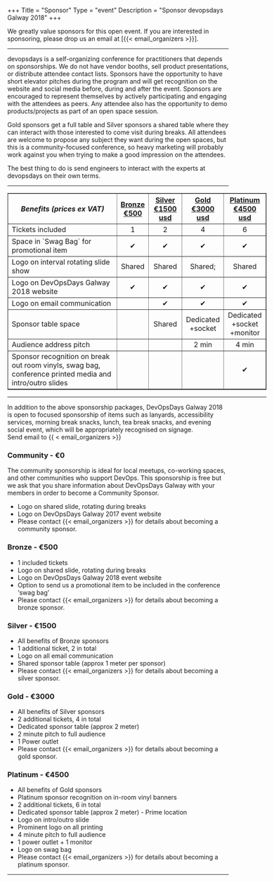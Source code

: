+++
Title = "Sponsor"
Type = "event"
Description = "Sponsor devopsdays Galway 2018"
+++

We greatly value sponsors for this open event.  If you are interested in sponsoring, please drop us an email at [{{< email_organizers >}}].

<hr>

devopsdays is a self-organizing conference for practitioners that depends on sponsorships. We do not have vendor booths, sell product presentations, or distribute attendee contact lists. Sponsors have the opportunity to have short elevator pitches during the program and will get recognition on the website and social media before, during and after the event. Sponsors are encouraged to represent themselves by actively participating and engaging with the attendees as peers. Any attendee also has the opportunity to demo products/projects as part of an open space session.
<p>
Gold sponsors get a full table and Silver sponsors a shared table where they can interact with those interested to come visit during breaks. All attendees are welcome to propose any subject they want during the open spaces, but this is a community-focused conference, so heavy marketing will probably work against you when trying to make a good impression on the attendees.
<p>
The best thing to do is send engineers to interact with the experts at devopsdays on their own terms.
<p>


<hr/>

<div style="width:590px">
<table border=1 cellspacing=1>
  <tr>
    <th><i>Benefits (prices ex VAT)</i></th>
    <th><center><b><u>Bronze<br />&euro;500</u></center></b></th>
    <th><center><b><u>Silver<br />&euro;1500 usd</u></center></b></th>
    <th><center><b><u>Gold<br />&euro;3000 usd</u></center></b></th>
    <th><center><b><u>Platinum<br />&euro;4500 usd</u></center></b></th>
  </tr>
<tr><td>Tickets included</td><td align="center">1</td><td align="center">2</td><td align="center">4</td><td align="center">6</td></tr>
<tr><td>Space in `Swag Bag` for promotional item</td><td align="center">&#10004;</td><td align="center">&#10004;</td><td align="center">&#10004;</td><td align="center">&#10004;</td></tr>
<tr><td>Logo on interval rotating slide show</td><td align="center">Shared</td><td align="center">Shared</td><td align="center">Shared;</td><td align="center">Shared</td></tr>
<tr><td>Logo on DevOpsDays Galway 2018 website</td><td align="center">&#10004;</td><td align="center">&#10004;</td><td align="center">&#10004;</td><td align="center">&#10004;</td></tr>
<tr><td>Logo on email communication</td><td align="center">&nbsp;</td><td align="center">&#10004;</td><td align="center">&#10004;</td><td align="center">&#10004;</td></tr>
<tr><td>Sponsor table space</td><td align="center">&nbsp;</td><td align="center">Shared</td><td align="center">Dedicated<br/>+socket</td>
<td align="center">Dedicated<br/>+socket<br/>+monitor</td></tr>
<tr><td>Audience address pitch</td><td align="center">&nbsp;</td><td align="center">&nbsp;</td><td align="center">2 min</td>
<td align="center">4 min</td></tr>
<tr><td>Sponsor recognition on break out room vinyls, swag bag, conference printed media and intro/outro slides</td><td align="center">&nbsp;</td><td align="center">&nbsp;</td><td align="center">&nbsp;</td>
<td align="center">&#10004;</td></tr>
</table>
<hr/>
</div>

In addition to the above sponsorship packages, DevOpsDays Galway 2018 is open to focused sponsorship of items such as lanyards, accessibility services, morning break snacks, lunch, tea break snacks, and evening social event, which will be appropriately recognised on signage.<br/>
Send email to {{ < email_organizers >}}
<br/>

### Community - €0

The community sponsorship is ideal for local meetups, co-working spaces, and other communities who support DevOps.  This sponsorship is free but we ask that you share information about DevOpsDays Galway with your members in order to become a Community Sponsor.

* Logo on shared slide, rotating during breaks
* Logo on DevOpsDays Galway 2017 event website
* Please contact {{< email_organizers >}} for details about becoming a community sponsor.

### Bronze - €500

* 1 included tickets
* Logo on shared slide, rotating during breaks
* Logo on DevOpsDays Galway 2018 event website
* Option to send us a promotional item to be included in the conference ‘swag bag’
* Please contact {{< email_organizers >}} for details about becoming a bronze sponsor.

### Silver - €1500

* All benefits of Bronze sponsors
* 1 additional ticket, 2 in total
* Logo on all email communication
* Shared sponsor table (approx 1 meter per sponsor)
* Please contact {{< email_organizers >}} for details about becoming a silver sponsor.

### Gold - €3000

* All benefits of Silver sponsors
* 2 additional tickets, 4 in total
* Dedicated sponsor table (approx 2 meter)
* 2 minute pitch to full audience
* 1 Power outlet
* Please contact {{< email_organizers >}} for details about becoming a gold sponsor.

### Platinum  - €4500

* All benefits of Gold sponsors
* Platinum sponsor recognition on in-room vinyl banners
* 2 additional tickets, 6 in total
* Dedicated sponsor table (approx 2 meter) - Prime location
* Logo on intro/outro slide
* Prominent logo on all printing
* 4 minute pitch to full audience
* 1 power outlet + 1 monitor
* Logo on swag bag
* Please contact {{< email_organizers >}} for details about becoming a platinum sponsor.

<hr/>
